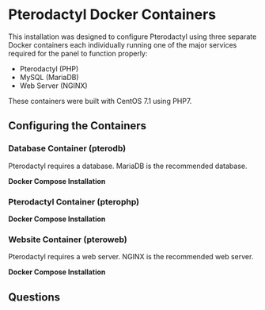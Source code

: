 # Pterodactyl Docker Containers
This installation was designed to configure Pterodactyl using three separate Docker containers each individually running one of the major services required for the panel to function properly:

- Pterodactyl (PHP)  
- MySQL (MariaDB)  
- Web Server (NGINX)

These containers were built with CentOS 7.1 using PHP7.

## Configuring the Containers

### Database Container (pterodb)

Pterodactyl requires a database. MariaDB is the recommended database.

**Docker Compose Installation**

### Pterodactyl Container (pterophp)

**Docker Compose Installation**

### Website Container (pteroweb)

Pterodactyl requires a web server. NGINX is the recommended web server.

**Docker Compose Installation**

## Questions

